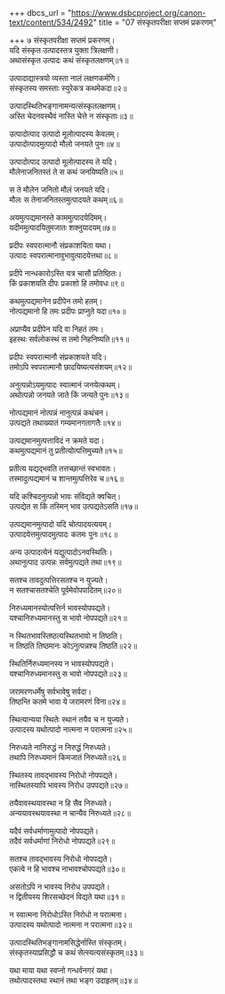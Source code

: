 +++
dbcs_url = "https://www.dsbcproject.org/canon-text/content/534/2492"
title = "07 संस्कृतपरीक्षा सप्तमं प्रकरणम्"

+++
७
संस्कृतपरीक्षा सप्तमं प्रकरणम्।  
यदि संस्कृत उत्पादस्तत्र युक्ता त्रिलक्षणी।  
अथासंस्कृत उत्पादः कथं संस्कृतलक्षणम्॥१॥

उत्पादाद्यास्त्रयो व्यस्ता नालं लक्षणकर्मणि।  
संस्कृतस्य समस्ताः स्युरेकत्र कथमेकदा॥२॥

उत्पादस्थितिभङ्गानामन्यत्संस्कृतलक्षणम्।  
अस्ति चेदनवस्थैवं नास्ति चेत्ते न संस्कृताः॥३॥

उत्पादोत्पाद उत्पादो मूलोत्पादस्य केवलम्।  
उत्पादोत्पादमुत्पादो मौलो जनयते पुनः॥४॥

उत्पादोत्पाद उत्पादो मूलोत्पादस्य ते यदि।  
मौलेनाजनितस्तं ते स कथं जनयिष्यति॥५॥

स ते मौलेन जनितो मौलं जनयते यदि।  
मौलः स तेनाजनितस्तमुत्पादयते कथम्॥६॥

अयमुत्पद्यमानस्ते काममुत्पादयेदिमम्।  
यदीममुत्पादयितुमजातः शक्नुयादयम्॥७॥

प्रदीपः स्वपरात्मानौ संप्रकाशयिता यथा।  
उत्पादः स्वपरात्मानावुभावुत्पादयेत्तथा॥८॥

प्रदीपे नान्धकारोऽस्ति यत्र चासौ प्रतिष्ठितः।  
किं प्रकाशयति दीपः प्रकाशो हि तमोवधः॥९॥

कथमुत्पद्यमानेन प्रदीपेन तमो हतम्।  
नोत्पद्यमानो हि तमः प्रदीपः प्राप्नुते यदा॥१०॥

अप्राप्यैव प्रदीपेन यदि वा निहतं तमः।  
इहस्थः सर्वलोकस्थं स तमो निहनिष्यति॥११॥

प्रदीपः स्वपरात्मानौ संप्रकाशयते यदि।  
तमोऽपि स्वपरात्मानौ छादयिष्यत्यसंशयम्॥१२॥

अनुत्पन्नोऽयमुत्पादः स्वात्मानं जनयेत्कथम्।  
अथोत्पन्नो जनयते जाते किं जन्यते पुनः॥१३॥

नोत्पद्यमानं नोत्पन्नं नानुत्पन्नं कथंचन।  
उत्पद्यते तथाख्यातं गम्यमानगतागतैः॥१४॥

उत्पद्यमानमुत्पत्ताविदं न क्रमते यदा।  
कथमुत्पद्यमानं तु प्रतीत्योत्पत्तिमुच्यते॥१५॥

प्रतीत्य यद्यद्भवति तत्तच्छान्तं स्वभावतः।  
तस्मादुत्पद्यमानं च शान्तमुत्पत्तिरेव च॥१६॥

यदि कश्चिदनुत्पन्नो भावः संविद्यते क्वचित्।  
उत्पद्येत स किं तस्मिन् भाव उत्पद्यतेऽसति॥१७॥

उत्पद्यमानमुत्पादो यदि चोत्पादयत्ययम्।  
उत्पादयेत्तमुत्पादमुत्पादः कतमः पुनः॥१८॥

अन्य उत्पादत्येनं यद्युत्पादोऽनवस्थितिः।  
अथानुत्पाद उत्पन्नः सर्वमुत्पद्यते तथा॥१९॥

सतश्च तावदुत्पत्तिरसतश्च न युज्यते।  
न सतश्चासतश्चेति पूर्वमेवोपपादितम्॥२०॥

निरुध्यमानस्योत्पत्तिर्न भावस्योपपद्यते।  
यश्चानिरुध्यमानस्तु स भावो नोपपद्यते॥२१॥

न स्थितभावस्तिष्ठत्यस्थितभावो न तिष्ठति।  
न तिष्ठति तिष्ठमानः कोऽनुत्पन्नश्च तिष्ठति॥२२॥

स्थितिर्निरुध्यमानस्य न भावस्योपपद्यते।  
यश्चानिरुध्यमानस्तु स भावो नोपपद्यते॥२३॥

जरामरणधर्मेषु सर्वभावेषु सर्वदा।  
तिष्ठन्ति कतमे भावा ये जरामरणं विना॥२४॥

स्थित्यान्यया स्थितेः स्थानं तयैव च न युज्यते।  
उत्पादस्य यथोत्पादो नात्मना न परात्मना॥२५॥

निरुध्यते नानिरुद्धं न निरुद्धं निरुध्यते।  
तथापि निरुध्यमानं किमजातं निरुध्यते॥२६॥

स्थितस्य तावद्भावस्य निरोधो नोपपद्यते।  
नास्थितस्यापि भावस्य निरोध उपपद्यते॥२७॥

तयैवावस्थयावस्था न हि सैव निरुध्यते।  
अन्ययावस्थयावस्था न चान्यैव निरुध्यते॥२८॥

यदैवं सर्वधर्माणामुत्पादो नोपपद्यते।  
तदैवं सर्वधर्माणां निरोधो नोपपद्यते॥२९॥

सतश्च तावद्भावस्य निरोधो नोपपद्यते।  
एकत्वे न हि भावश्च नाभावश्चोपपद्यते॥३०॥

असतोऽपि न भावस्य निरोध उपपद्यते।  
न द्वितीयस्य शिरसच्छेदनं विद्यते यथा॥३१॥

न स्वात्मना निरोधोऽस्ति निरोधो न परात्मना।  
उत्पादस्य यथोत्पादो नात्मना न परात्मना॥३२॥

उत्पादस्थितिभङ्गानामसिद्धेर्नास्ति संस्कृतम्।  
संस्कृतस्याप्रसिद्धौ च कथं सेत्स्यत्यसंस्कृतम्॥३३॥

यथा माया यथा स्वप्नो गन्धर्वनगरं यथा।  
तथोत्पादस्तथा स्थानं तथा भङ्ग उदाहृतम्॥३४॥

